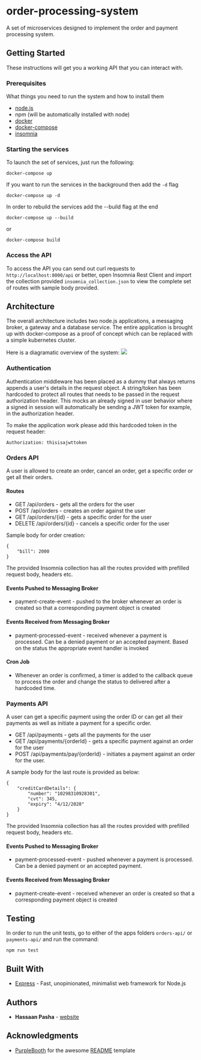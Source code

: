 # order-processing-system

A set of microservices designed to implement the order and payment processing system.

## Getting Started

These instructions will get you a working API that you can interact with.

### Prerequisites

What things you need to run the system and how to install them

* [node.js](https://nodejs.org/en/download/)
* npm (will be automatically installed with node)
* [docker](https://docs.docker.com/install/)
* [docker-compose](https://docs.docker.com/compose/install/)
* [insomnia](https://insomnia.rest/download/)

### Starting the services

To launch the set of services, just run the following:

```
docker-compose up
```

If you want to run the services in the background then add the `-d` flag

```
docker-compose up -d
```

In order to rebuild the services add the --build flag at the end

```
docker-compose up --build
```
or

```
docker-compose build
```

### Access the API

To access the API you can send out curl requests to `http://localhost:8000/api` or better, open Insomnia Rest Client and import the collection provided `insomnia_collection.json` to view the complete set of routes with sample body provided.

## Architecture

The overall architecture includes two node.js applications, a messaging broker, a gateway and a database service. The entire application is brought up with docker-compose as a proof of concept which can be replaced with a simple kubernetes cluster.

Here is a diagramatic overview of the system:
![](https://i.ibb.co/XLCWtW2/order-processing-system.png)

### Authentication

Authentication middleware has been placed as a dummy that always returns appends a user's details in the request object. A string/token has been hardcoded to protect all routes that needs to be passed in the request authorization header. This mocks an already signed in user behavior where a signed in session will automatically be sending a JWT token for example, in the authorization header.

To make the application work please add this hardcoded token in the request header:
```
Authorization: thisisajwttoken
```

### Orders API
A user is allowed to create an order, cancel an order, get a specific order or get all their orders.

#### Routes
* GET /api/orders - gets all the orders for the user
* POST /api/orders - creates an order against the user
* GET /api/orders/{id} - gets a specific order for the user
* DELETE /api/orders/{id} - cancels a specific order for the user

Sample body for order creation:
```
{
	"bill": 2000
}
```

The provided Insomnia collection has all the routes provided with prefilled request body, headers etc.

#### Events Pushed to Messaging Broker
* payment-create-event - pushed to the broker whenever an order is created so that a corresponding payment object is created

#### Events Received from Messaging Broker
* payment-processed-event - received whenever a payment is processed. Can be a denied payment or an accepted payment. Based on the status the appropriate event handler is invoked

#### Cron Job
* Whenever an order is confirmed, a timer is added to the callback queue to process the order and change the status to delivered after a hardcoded time.

### Payments API
A user can get a specific payment using the order ID or can get all their payments as well as initiate a payment for a specific order.

* GET /api/payments - gets all the payments for the user
* GET /api/payments/{orderId} - gets a specific payment against an order for the user
* POST /api/payments/pay/{orderId} - initiates a payment against an order for the user.

A sample body for the last route is provided  as below:
```
{
	"creditCardDetails": {
		"number": "10298310928301",
		"cvt": 345,
		"expiry": "4/12/2020"
	}
}
```

The provided Insomnia collection has all the routes provided with prefilled request body, headers etc.

#### Events Pushed to Messaging Broker
* payment-processed-event - pushed whenever a payment is processed. Can be a denied payment or an accepted payment.

#### Events Received from Messaging Broker
* payment-create-event - received whenever an order is created so that a corresponding payment object is created

## Testing
In order to run the unit tests, go to either of the apps folders `orders-api/` or `payments-api/` and run the command:

```
npm run test
```

## Built With

* [Express](https://expressjs.com/) - Fast, unopinionated, minimalist web framework for Node.js

## Authors

* **Hassaan Pasha** - [website](https://hassaanpasha.com)

## Acknowledgments

* [PurpleBooth](https://github.com/PurpleBooth) for the awesome [README](https://gist.github.com/PurpleBooth/109311bb0361f32d87a2) template

